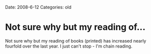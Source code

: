 Date: 2008-6-12
Categories: old

# Not sure why but my reading of...

Not sure why but my reading of books (printed) has increased nearly fourfold over the last year.  I just can't stop - I'm chain reading.
